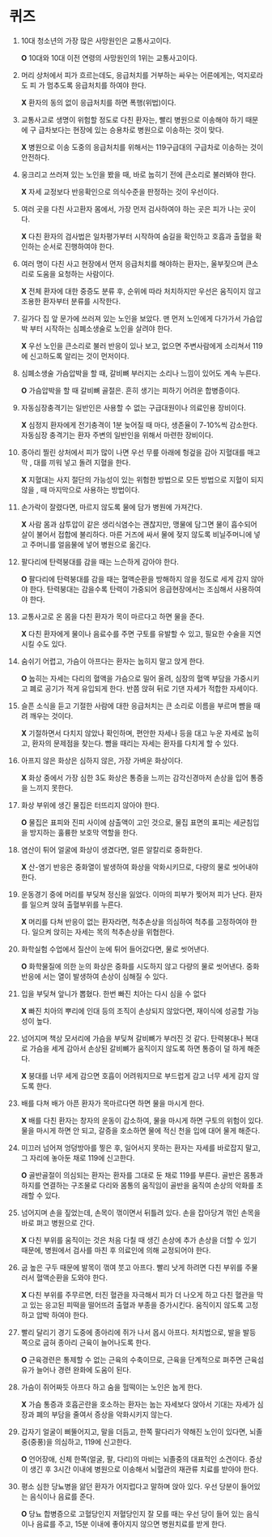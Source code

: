 퀴즈
====

1. 10대 청소년의 가장 많은 사망원인은 교통사고이다. 

    **O** 10대와 10대 이전 연령의 사망원인의 1위는 교통사고이다.

1. 머리 상처에서 피가 흐르는데도, 응급처치를 거부하는 싸우는 어른에게는, 억지로라도 피
가 멈추도록 응급처치를 하여야 한다. 

    **X** 환자의 동의 없이 응급처치를 하면 폭행(위법)이다.

1. 교통사고로 생명이 위험할 정도로 다친 환자는, 빨리 병원으로 이송해야 하기 때문에 구
급차보다는 현장에 있는 승용차로 병원으로 이송하는 것이 맞다. 

    **X** 병원으로 이송 도중의 응급처치를 위해서는 119구급대의 구급차로 이송하는 것이 안전하다.

1. 웅크리고 쓰러져 있는 노인을 봤을 때, 바로 눕히기 전에 큰소리로 불러봐야 한다.

    **X** 자세 교정보다 반응확인으로 의식수준을 판정하는 것이 우선이다.

1. 여러 곳을 다친 사고환자 몸에서, 가장 먼저 검사하여야 하는 곳은 피가 나는 곳이다.

    **X** 다친 환자의 검사법은 일차평가부터 시작하여 숨길을 확인하고 호흡과 출혈을 확인하는 순서로 진행하여야 한다.

1. 여러 명이 다친 사고 현장에서 먼저 응급처치를 해야하는 환자는, 울부짖으며 큰소리로 도움을 요청하는 사람이다.

    **X** 전체 환자에 대한 중증도 분류 후, 순위에 따라 처치하지만 우선은 움직이지 않고 조용한 환자부터 분류를 시작한다.

1. 길가다 집 앞 문가에 쓰러져 있는 노인을 보았다. 맨 먼저 노인에게 다가가서 가슴압박 부터 시작하는 심폐소생술로 노인을 살려야 한다. 

    **X** 우선 노인을 큰소리로 불러 반응이 있나 보고, 없으면 주변사람에게 소리쳐서 119에 신고하도록 알리는 것이 먼저이다.

1. 심폐소생술 가슴압박을 할 때, 갈비뼈 부러지는 소리나 느낌이 있어도 계속 누른다. 

    **O** 가슴압박을 할 때 갈비뼈 골절은. 흔히 생기는 피하기 어려운 합병증이다.

1. 자동심장충격기는 일반인은 사용할 수 없는 구급대원이나 의료인용 장비이다.  

    **X** 심정지 환자에게 전기충격이 1분 늦어질 때 마다, 생존율이 7-10%씩 감소한다. 자동심장 충격기는 환자 주변의 일반인을 위해서 마련한 장비이다.

1. 종아리 찔린 상처에서 피가 많이 나면 우선 무릎 아래에 헝겊을 감아 지혈대를 매고 막 , 대를 끼워 넣고 돌려 지혈을 한다.

    **X** 지혈대는 사지 절단의 가능성이 있는 위험한 방법으로 모든 방법으로 지혈이 되지 않을 , 때 마지막으로 사용하는 방법이다. 

1.  손가락이 잘렸다면, 마르지 않도록 물에 담가 병원에 가져간다.

    **X** 사람 몸과 삼투압이 같은 생리식염수는 괜찮지만, 맹물에 담그면 물이 흡수되어 살이 불어서 접합에 불리하다. 마른 거즈에 싸서 물에 젖지 않도록 비닐주머니에 넣고 주머니를 얼음물에 넣어 병원으로 옮긴다.

1. 팔다리에 탄력붕대를 감을 때는 느슨하게 감아야 한다.

    **O** 팔다리에 탄력붕대를 감을 때는 혈액순환을 방해하지 않을 정도로 세게 감지 않아야 한다. 탄력붕대는 감을수록 탄력이 가중되어 응급현장에서는 조심해서 사용하여야 한다.

1. 교통사고로 온 몸을 다친 환자가 목이 마르다고 하면 물을 준다.

    **X** 다친 환자에게 물이나 음료수를 주면 구토를 유발할 수 있고, 필요한 수술을 지연시킬 수도 있다.

1. 숨쉬기 어렵고, 가슴이 아프다는 환자는 눕히지 말고 앉게 한다.

    **O** 눕히는 자세는 다리의 혈액을 가슴으로 밀어 올려, 심장의 혈액 부담을 가중시키고 폐로 공기가 적게 유입되게 한다. 반쯤 앉혀 뒤로 기댄 자세가 적합한 자세이다.

1. 슬픈 소식을 듣고 기절한 사람에 대한 응급처치는 큰 소리로 이름을 부르며 뺨을 때려 깨우는 것이다.

    **X** 기절하면서 다치지 않았나 확인하며, 편안한 자세나 등을 대고 누운 자세로 눕히고, 환자의 문제점을 찾는다. 뺨을 때리는 자세는 환자를 다치게 할 수 있다.

1. 아프지 않은 화상은 심하지 않은, 가장 가벼운 화상이다. 

    **X** 화상 중에서 가장 심한 3도 화상은 통증을 느끼는 감각신경마저 손상을 입어 통증을 느끼지 못한다.

1. 화상 부위에 생긴 물집은 터뜨리지 않아야 한다. 

    **O** 물집은 표피와 진피 사이에 삼출액이 고인 것으로, 물집 표면의 표피는 세균침입을 방지하는 훌륭한 보호막 역할을 한다.

1. 염산이 튀어 얼굴에 화상이 생겼다면, 얼른 알칼리로 중화한다. 

    **X** 산-염기 반응은 중화열이 발생하여 화상을 악화시키므로, 다량의 물로 씻어내야 한다.

1. 운동경기 중에 머리를 부딪쳐 정신을 잃었다. 이마의 피부가 찢어져 피가 난다. 환자를 일으켜 앉혀 출혈부위를 누른다.

    **X** 머리를 다쳐 반응이 없는 환자라면, 척추손상을 의심하여 척추를 고정하여야 한다. 일으켜 앉히는 자세는 목의 척추손상을 위협한다.

1. 화학실험 수업에서 질산이 눈에 튀어 들어갔다면, 물로 씻어낸다.

    **O** 화학물질에 의한 눈의 화상은 중화를 시도하지 않고 다량의 물로 씻어낸다. 중화반응에 서는 열이 발생하여 손상이 심해질 수 있다.

1. 입을 부딪쳐 앞니가 뽑혔다. 한번 빠진 치아는 다시 심을 수 없다

    **X** 빠진 치아의 뿌리에 인대 등의 조직이 손상되지 않았다면, 재이식에 성공할 가능성이 높다.

1. 넘어지며 책상 모서리에 가슴을 부딪쳐 갈비뼈가 부러진 것 같다. 탄력붕대나 복대로 가슴을 세게 감아서 손상된 갈비뼈가 움직이지 않도록 하면 통증이 덜 하게 해준다.

    **X** 붕대를 너무 세게 감으면 호흡이 어려워지므로 부드럽게 감고 너무 세게 감지 않도록 한다.

1. 배를 다쳐 배가 아픈 환자가 목마르다면 하면 물을 마시게 한다.

    **X** 배를 다친 환자는 창자의 운동이 감소하여, 물을 마시게 하면 구토의 위험이 있다. 물을 마시게 하면 안 되고, 갈증을 호소하면 물에 적신 천을 입에 대어 물게 해준다.

1. 미끄러 넘어져 엉덩방아를 찧은 후, 일어서지 못하는 환자는 자세를 바로잡지 말고, 그 자리에 놓아둔 채로 119에 신고한다.

    **O** 골반골절이 의심되는 환자는 환자를 그대로 둔 채로 119를 부른다. 골반은 몸통과 하지를 연결하는 구조물로 다리와 몸통의 움직임이 골반을 움직여 손상의 악화를 초래할 수 있다.

1. 넘어지며 손을 짚었는데, 손목이 꺾이면서 뒤틀려 있다. 손을 잡아당겨 꺾인 손목을 바로 펴고 병원으로 간다.

    **X** 다친 부위를 움직이는 것은 처음 다칠 때 생긴 손상에 추가 손상을 더할 수 있기 때문에, 병원에서 검사를 마친 후 의료인에 의해 교정되어야 한다.

1. 굽 높은 구두 때문에 발목이 꺾여 붓고 아프다. 빨리 낫게 하려면 다친 부위를 주물러서 혈액순환을 도와야 한다.

    **X** 다친 부위를 주무르면, 터진 혈관을 자극해서 피가 더 나오게 하고 다친 혈관을 막고 있는 응고된 피떡을 떨어뜨려 출혈과 부종을 증가시킨다. 움직이지 않도록 고정하고 압박 하여야 한다.

1. 빨리 달리기 경기 도중에 종아리에 쥐가 나서 몹시 아프다. 처치법으로, 발을 발등 쪽으로 굽혀 종아리 근육이 늘어나도록 한다.

    **O** 근육경련은 통제할 수 없는 근육의 수축이므로, 근육을 단계적으로 펴주면 근육섬유가 늘어나 경련 완화에 도움이 된다.

1. 가슴이 쥐어짜듯 아프다 하고 숨을 헐떡이는 노인은 눕게 한다.

    **X** 가슴 통증과 호흡곤란을 호소하는 환자는 눕는 자세보다 앉아서 기대는 자세가 심장과 폐의 부담을 줄여서 증상을 악화시키지 않는다.

1. 갑자기 얼굴이 삐뚤어지고, 말을 더듬고, 한쪽 팔다리가 약해진 노인이 있다면, 뇌졸중(중풍)을 의심하고, 119에 신고한다.

    **O** 언어장애, 신체 한쪽(얼굴, 팔, 다리)의 마비는 뇌졸중의 대표적인 소견이다. 증상이 생긴 후 3시간 이내에 병원으로 이송해서 뇌혈관의 재관류 치료를 받아야 한다.

1. 평소 심한 당뇨병을 앓던 환자가 어지럽다고 말하며 앉아 있다.
우선 당분이 들어있는 음식이나 음료를 준다.

    **O** 당뇨 합병증으로 고혈당인지 저혈당인지 잘 모를 때는 우선 당이 들어 있는 음식이나 음료를 주고, 15분 이내에 좋아지지 않으면 병원치료를 받게 한다.